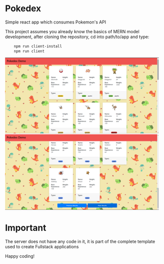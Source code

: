 # Pokedex
Simple react app which consumes Pokemon's API

This project assumes you already know the basics of MERN model development, after cloning the repository, cd into path/to/app and type:
```
    npm run client-install
    npm run client
```

![Demo Image 1](https://github.com/MarilesBeard5/pokedex/blob/master/demo/demo-1.png)
![Demo Image 2](https://github.com/MarilesBeard5/pokedex/blob/master/demo/demo-2.png)

# Important
The server does not have any code in it, it is part of the complete template used to create Fullstack applications


Happy coding!
